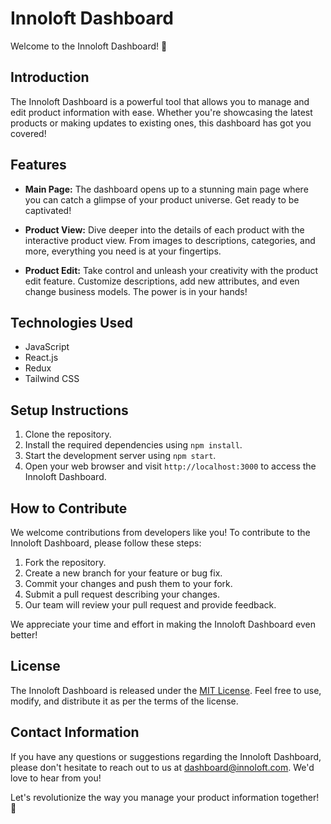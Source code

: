# Innoloft Dashboard
Welcome to the Innoloft Dashboard! 🚀

## Introduction

The Innoloft Dashboard is a powerful tool that allows you to manage and edit product information with ease. Whether you're showcasing the latest products or making updates to existing ones, this dashboard has got you covered!

## Features

- **Main Page:** The dashboard opens up to a stunning main page where you can catch a glimpse of your product universe. Get ready to be captivated!

- **Product View:** Dive deeper into the details of each product with the interactive product view. From images to descriptions, categories, and more, everything you need is at your fingertips.

- **Product Edit:** Take control and unleash your creativity with the product edit feature. Customize descriptions, add new attributes, and even change business models. The power is in your hands!


## Technologies Used

- JavaScript
- React.js
- Redux
- Tailwind CSS

## Setup Instructions

1. Clone the repository.
2. Install the required dependencies using `npm install`.
3. Start the development server using `npm start`.
4. Open your web browser and visit `http://localhost:3000` to access the Innoloft Dashboard.

## How to Contribute

We welcome contributions from developers like you! To contribute to the Innoloft Dashboard, please follow these steps:

1. Fork the repository.
2. Create a new branch for your feature or bug fix.
3. Commit your changes and push them to your fork.
4. Submit a pull request describing your changes.
5. Our team will review your pull request and provide feedback.

We appreciate your time and effort in making the Innoloft Dashboard even better!


## License

The Innoloft Dashboard is released under the [MIT License](LICENSE). Feel free to use, modify, and distribute it as per the terms of the license.

## Contact Information

If you have any questions or suggestions regarding the Innoloft Dashboard, please don't hesitate to reach out to us at [dashboard@innoloft.com](mailto:dashboard@innoloft.com). We'd love to hear from you!

Let's revolutionize the way you manage your product information together! 🌟